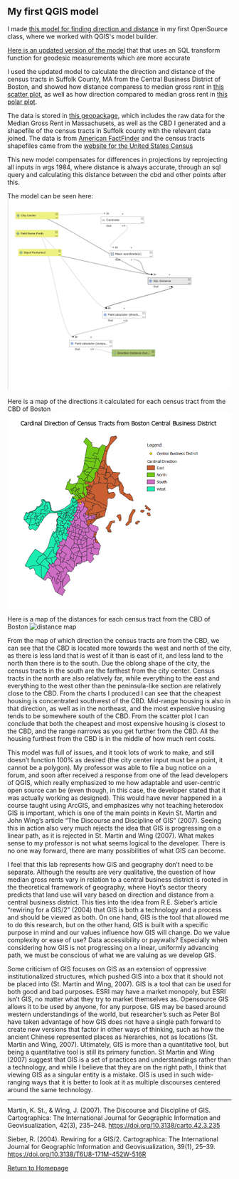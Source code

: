 
## My first QGIS model

I made [this model for finding direction and distance](model1_v3.2.model3) in my first OpenSource class, where we worked with QGIS's model builder. 

[Here is an updated version of the model](model1final.model3) that that uses an SQL transform function for geodesic measurements which are more accurate

I used the updated model to calculate the direction and distance of the census tracts in Suffolk County, MA from the Central Business District of Boston, and showed how distance comparess to median gross rent in [this scatter plot](boston_scatter.html), as well as how direction compared to median gross rent in [this polar plot](boston_polar.html).

The data is stored in [this geopackage](Suffolk_tracts.gpkg), which includes the raw data for the Median Gross Rent in Massachusets, as well as the CBD I generated and a shapefile of the census tracts in Suffolk county with the relevant data joined. The data is from [American FactFinder](https://factfinder.census.gov/) and the census tracts shapefiles came from the [website for the United States Census]( https://www.census.gov/geographies/mapping-files/timeseries/geo/carto-boundary-file.html)

This new model compensates for differences in projections by reprojecting all inputs in wgs 1984, where distance is always accurate, through an sql query and calculating this distance between the cbd and other points after this. 

The model can be seen here:
![updated model](model.PNG)

Here is a map of the directions it calculated for each census tract from the CBD of Boston
![direction map](cardinalBos.png)

Here is a map of the distances for each census tract from the CBD of Boston
![distance map](distanceBos.png)

From the map of which direction the census tracts are from the CBD, we can see that the CBD is located more towards the west and north of the city, as there is less land that is west of it than is east of it, and less land to the north than there is to the south. Due the oblong shape of the city, the census tracts in the south are the farthest from the city center. Census tracts in the north are also relatively far, while everything to the east and everything to the west other than the peninsula-like section are relatively close to the CBD. From the charts I produced I can see that the cheapest housing is concentrated southwest of the CBD. Mid-range housing is also in that direction, as well as in the northeast, and the most expensive housing tends to be somewhere south of the CBD. From the scatter plot I can conclude that both the cheapest and most expensive housing is closest to the CBD, and the range narrows as you get further from the CBD. All the housing furthest from the CBD is in the middle of how much rent costs.

This model was full of issues, and it took lots of work to make, and still doesn’t function 100% as desired (the city center input must be a point, it cannot be a polygon). My professor was able to file a bug notice on a forum, and soon after received a response from one of the lead developers of QGIS, which really emphasized to me how adaptable and user-centric open source can be (even though, in this case, the developer stated that it was actually working as designed). This would have never happened in a course taught using ArcGIS, and emphasizes why not teaching heterodox GIS is important, which is one of the main points in Kevin St. Martin and John Wing’s article “The Discourse and Discipline of GIS” (2007). Seeing this in action also very much rejects the idea that GIS is progressing on a linear path, as it is rejected in St. Martin and Wing (2007). What makes sense to my professor is not what seems logical to the developer. There is no one way forward, there are many possibilities of what GIS can become. 

I feel that this lab represents how GIS and geography don’t need to be separate. Although the results are very qualitative, the question of how median gross rents vary in relation to a central business district is rooted in the theoretical framework of geography, where Hoyt’s sector theory predicts that land use will vary based on direction and distance from a central business district. This ties into the idea from R.E. Sieber’s article “rewiring for a GIS/2” (2004) that GIS is both a technology and a process and should be viewed as both. On one hand, GIS is the tool that allowed me to do this research, but on the other hand, GIS is built with a specific purpose in mind and our values influence how GIS will change. Do we value complexity or ease of use? Data accessibility or paywalls? Especially when considering how GIS is not progressing on a linear, uniformly advancing path, we must be conscious of what we are valuing as we develop GIS.

Some criticism of GIS focuses on GIS as an extension of oppressive institutionalized structures, which pushed GIS into a box that it should not be placed into (St. Martin and Wing, 2007). GIS is a tool that can be used for both good and bad purposes. ESRI may have a market monopoly, but ESRI isn’t GIS, no matter what they try to market themselves as. Opensource GIS allows it to be used by anyone, for any purpose. GIS may be based around western understandings of the world, but researcher’s such as Peter Bol have taken advantage of how GIS does not have a single path forward to create new versions that factor in other ways of thinking, such as how the ancient Chinese represented places as hierarchies, not as locations (St. Martin and Wing, 2007). Ultimately, GIS is more than a quantitative tool, but being a quantitative tool is still its primary function. St Martin and Wing (2007) suggest that GIS is a set of practices and understandings rather than a technology, and while I believe that they are on the right path, I think that viewing GIS as a singular entity is a mistake. GIS is used in such wide-ranging ways that it is better to look at it as multiple discourses centered around the same technology. 

-----------------------------------------------------------------------------------------------------------------------------

Martin, K. St., & Wing, J. (2007). The Discourse and Discipline of GIS. Cartographica: The International Journal for Geographic Information and Geovisualization, 42(3), 235–248. https://doi.org/10.3138/carto.42.3.235

Sieber, R. (2004). Rewiring for a GIS/2. Cartographica: The International Journal for Geographic Information and Geovisualization, 39(1), 25–39. https://doi.org/10.3138/T6U8-171M-452W-516R

[Return to Homepage](index.md)
